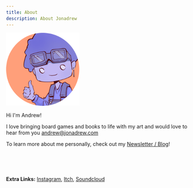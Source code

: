 ```yaml
---
title: About
description: About Jonadrew
---
```



<img src="/images/profile.png" width="200">

Hi I'm Andrew!

I love bringing board games and books to life with my art and would love to hear from you <andrew@jonadrew.com>

To learn more about me personally, check out my [Newsletter / Blog](https://blog.jonadrew.com/profile)!




<br />
<br />
<br />

<!-- #### Why the name Jonadrew?
In middle school, my friend Jonathan and I wanted to make video games together, and Jonadrew was the name we used. I kept using the name when I became interested in making music , up until now when I love drawing and painting. So although Jonathan isn't involved in this project anymore, I continue to use Jonadrew because it represents my creative journey. -->

**Extra Links:** [Instagram](https://www.instagram.com/jonadrew_/), [Itch](https://jonadrew.itch.io/), [Soundcloud](https://soundcloud.com/jonadrew)
 
  <!-- but I also have a gallery up on 
 [Daily Paint Works](https://www.dailypaintworks.com/Artists/-jonadrew-13091) for most of 
 my oil paintings -->


<br />
<br />

